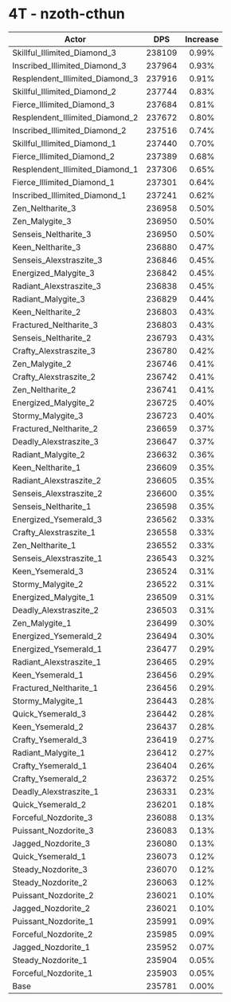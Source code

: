 # 4T - nzoth-cthun
| Actor | DPS | Increase |
|---|:---:|:---:|
|Skillful_Illimited_Diamond_3|238109|0.99%|
|Inscribed_Illimited_Diamond_3|237964|0.93%|
|Resplendent_Illimited_Diamond_3|237916|0.91%|
|Skillful_Illimited_Diamond_2|237744|0.83%|
|Fierce_Illimited_Diamond_3|237684|0.81%|
|Resplendent_Illimited_Diamond_2|237672|0.80%|
|Inscribed_Illimited_Diamond_2|237516|0.74%|
|Skillful_Illimited_Diamond_1|237440|0.70%|
|Fierce_Illimited_Diamond_2|237389|0.68%|
|Resplendent_Illimited_Diamond_1|237306|0.65%|
|Fierce_Illimited_Diamond_1|237301|0.64%|
|Inscribed_Illimited_Diamond_1|237241|0.62%|
|Zen_Neltharite_3|236958|0.50%|
|Zen_Malygite_3|236950|0.50%|
|Senseis_Neltharite_3|236950|0.50%|
|Keen_Neltharite_3|236880|0.47%|
|Senseis_Alexstraszite_3|236846|0.45%|
|Energized_Malygite_3|236842|0.45%|
|Radiant_Alexstraszite_3|236838|0.45%|
|Radiant_Malygite_3|236829|0.44%|
|Keen_Neltharite_2|236803|0.43%|
|Fractured_Neltharite_3|236803|0.43%|
|Senseis_Neltharite_2|236793|0.43%|
|Crafty_Alexstraszite_3|236780|0.42%|
|Zen_Malygite_2|236746|0.41%|
|Crafty_Alexstraszite_2|236742|0.41%|
|Zen_Neltharite_2|236741|0.41%|
|Energized_Malygite_2|236725|0.40%|
|Stormy_Malygite_3|236723|0.40%|
|Fractured_Neltharite_2|236659|0.37%|
|Deadly_Alexstraszite_3|236647|0.37%|
|Radiant_Malygite_2|236632|0.36%|
|Keen_Neltharite_1|236609|0.35%|
|Radiant_Alexstraszite_2|236605|0.35%|
|Senseis_Alexstraszite_2|236600|0.35%|
|Senseis_Neltharite_1|236598|0.35%|
|Energized_Ysemerald_3|236562|0.33%|
|Crafty_Alexstraszite_1|236558|0.33%|
|Zen_Neltharite_1|236552|0.33%|
|Senseis_Alexstraszite_1|236543|0.32%|
|Keen_Ysemerald_3|236524|0.31%|
|Stormy_Malygite_2|236522|0.31%|
|Energized_Malygite_1|236509|0.31%|
|Deadly_Alexstraszite_2|236503|0.31%|
|Zen_Malygite_1|236499|0.30%|
|Energized_Ysemerald_2|236494|0.30%|
|Energized_Ysemerald_1|236477|0.29%|
|Radiant_Alexstraszite_1|236465|0.29%|
|Keen_Ysemerald_1|236456|0.29%|
|Fractured_Neltharite_1|236456|0.29%|
|Stormy_Malygite_1|236443|0.28%|
|Quick_Ysemerald_3|236442|0.28%|
|Keen_Ysemerald_2|236437|0.28%|
|Crafty_Ysemerald_3|236419|0.27%|
|Radiant_Malygite_1|236412|0.27%|
|Crafty_Ysemerald_1|236404|0.26%|
|Crafty_Ysemerald_2|236372|0.25%|
|Deadly_Alexstraszite_1|236331|0.23%|
|Quick_Ysemerald_2|236201|0.18%|
|Forceful_Nozdorite_3|236088|0.13%|
|Puissant_Nozdorite_3|236083|0.13%|
|Jagged_Nozdorite_3|236080|0.13%|
|Quick_Ysemerald_1|236073|0.12%|
|Steady_Nozdorite_3|236070|0.12%|
|Steady_Nozdorite_2|236063|0.12%|
|Puissant_Nozdorite_2|236021|0.10%|
|Jagged_Nozdorite_2|236021|0.10%|
|Puissant_Nozdorite_1|235991|0.09%|
|Forceful_Nozdorite_2|235985|0.09%|
|Jagged_Nozdorite_1|235952|0.07%|
|Steady_Nozdorite_1|235904|0.05%|
|Forceful_Nozdorite_1|235903|0.05%|
|Base|235781|0.00%|
